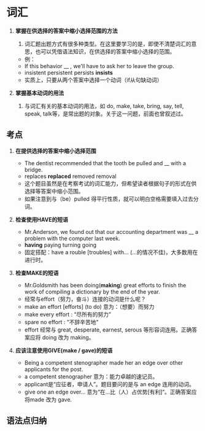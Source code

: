 # 词汇

1. **掌握在供选择的答案中缩小选择范围的方法**
    1. 词汇题出题方式有很多种类型。在这里要学习的是，即使不清楚词汇的意思，也可以凭借语法知识，在供选择的答案中缩小选择的范围。
    - 例：
    - If this behavior __ , we'll have to ask her to leave the group.
    - insistent persistent persists **insists**
    - 实质上，只要从两个答案中选择一个动词（if从句缺动词）

1. **掌握基本动词的用法**
    1. 与词汇有关的基本动词的用法，如 do, make, take, bring, say, tell, speak, talk等，是常出题的对象。关于这一问题，前面也曾叙述过。

## 考点

1. **在提供选择的答案中缩小选择范围**
    - The dentist recommended that the tooth be pulled and __ with a bridge.
    - replaces **replaced** removed removal
    - 这个题目虽然是在考察考试的词汇能力，但希望读者根据句子的形式在供选择等答案中缩小范围。
    - 如果注意到与（be）pulled 得平行性质，就可以明白空格需要填入过去分词。

1. **检查使用HAVE的短语**
    - Mr.Anderson, we found out that our accounting department was __ a problem with the computer last week.
    - **having** paying turning going
    - 固定搭配：have a rouble [troubles] with... (...的情况不佳)，大多数用在进行时。

1. **检查MAKE的短语**
    - Mr.Goldsmith has been doing(**making**) great efforts to finish the work of compiling a dictionary by the end of the year.
    - 经常与effort（努力，奋斗）连接的动词是什么呢？
    - make an effort [efforts] (to do) 意为：（想要）而努力
    - make every effort : “尽所有的努力”
    - spare no effort : “不辞辛苦地“
    - effort 经常与 great, desperate, earnest, serous 等形容词连用。正确答案应将 doing 改为 making。

1. **应该注意使用GIVE(make / gave)的短语**
    - Being a competent stenographer made her an edge over other applicants for the post.
    - a competent stenographer 意为：能力卓越的速记员。
    - applicant是“应征者，申请人”。题目要问的是与 an edge 连用的动词。
    - give one an edge over... 意为“在...比（人）占优势[有利]“。正确答案应将made 改为 gave.

## 语法点归纳